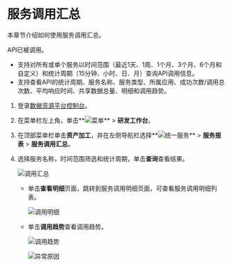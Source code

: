 # 服务调用汇总

本章节介绍如何使用服务调用汇总。

API已被调用。

-   支持对所有或单个服务以时间范围（最近1天、1周、1个月、3个月、6个月和自定义）和统计周期（15分钟、小时、日、月）查询API调用信息。
-   支持查看API的统计周期、服务名称、服务类型、所属应用、成功次数/调用总次数、平均响应时间、共享数据总量、明细和调用趋势。

1.  登录[数据资源平台控制台](https://dataq.console.aliyun.com)。

2.  在菜单栏左上角，单击**![菜单](https://static-aliyun-doc.oss-accelerate.aliyuncs.com/assets/img/zh-CN/6504337061/p188771.png)** \> **研发工作台**。

3.  在顶部菜单栏单击**资产加工**，并在左侧导航栏选择**![统一服务](https://static-aliyun-doc.oss-accelerate.aliyuncs.com/assets/img/zh-CN/0702579161/p268584.png)** \> **服务报表** \> **服务调用汇总**。

4.  选择服务名称，时间范围筛选和统计周期，单击**查询**查看结果。

    ![调用汇总](https://static-aliyun-doc.oss-accelerate.aliyuncs.com/assets/img/zh-CN/5159449951/p141245.png)

    -   单击**查看明细**页面，跳转到服务调用明细页面，可查看服务调用明细列表。

        ![调用明细](https://static-aliyun-doc.oss-accelerate.aliyuncs.com/assets/img/zh-CN/5059030061/p141246.png)

    -   单击**调用趋势**查看调用趋势。

        ![调用趋势](https://static-aliyun-doc.oss-accelerate.aliyuncs.com/assets/img/zh-CN/5059030061/p141247.png)

        ![异常原因](https://static-aliyun-doc.oss-accelerate.aliyuncs.com/assets/img/zh-CN/6059030061/p141249.png)



